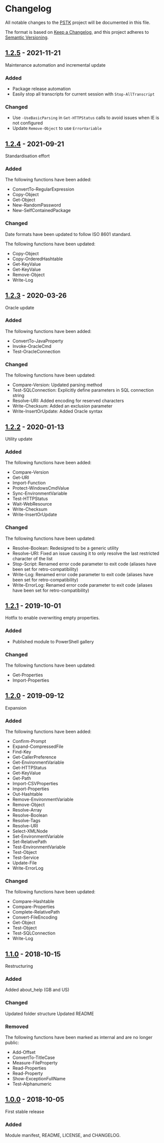 # Changelog

All notable changes to the [PSTK](https://github.com/Akaizoku/PSTK) project will be documented in this file.

The format is based on [Keep a Changelog](https://keepachangelog.com/en/1.0.0/),
and this project adheres to [Semantic Versioning](https://semver.org/spec/v2.0.0.html).

## [1.2.5](https://github.com/Akaizoku/PSTK/releases/1.2.5) - 2021-11-21

Maintenance automation and incremental update

### Added

- Package release automation
- Easily stop all transcripts for current session with `Stop-AllTranscript`

### Changed

- Use `-UseBasicParsing` in `Get-HTTPStatus` calls to avoid issues when IE is not configured
- Update `Remove-Object` to use `ErrorVariable`

## [1.2.4](https://github.com/Akaizoku/PSTK/releases/1.2.4) - 2021-09-21

Standardisation effort

### Added

The following functions have been added:

- ConvertTo-RegularExpression
- Copy-Object
- Get-Object
- New-RandomPassword
- New-SelfContainedPackage

### Changed

Date formats have been updated to follow ISO 8601 standard.

The following functions have been updated:

- Copy-Object
- Copy-OrderedHashtable
- Get-KeyValue
- Get-KeyValue
- Remove-Object
- Write-Log

## [1.2.3](https://github.com/Akaizoku/PSTK/releases/1.2.3) - 2020-03-26

Oracle update

### Added

The following functions have been added:

- ConvertTo-JavaProperty
- Invoke-OracleCmd
- Test-OracleConnection

### Changed

The following functions have been updated:

- Compare-Version: Updated parsing method
- Test-SQLConnection: Explicitly define parameters in SQL connection string
- Resolve-URI: Added encoding for reserved characters
- Write-Checksum: Added an exclusion parameter
- Write-InsertOrUpdate: Added Oracle syntax

## [1.2.2](https://github.com/Akaizoku/PSTK/releases/1.2.2) - 2020-01-13

Utility update

### Added

The following functions have been added:

- Compare-Version
- Get-URI
- Import-Function
- Protect-WindowsCmdValue
- Sync-EnvironmentVariable
- Test-HTTPStatus
- Wait-WebResource
- Write-Checksum
- Write-InsertOrUpdate

### Changed

The following functions have been updated:

- Resolve-Boolean: Redesigned to be a generic utility
- Resolve-URI: Fixed an issue causing it to only resolve the last restricted character of the list
- Stop-Script: Renamed error code parameter to exit code (aliases have been set for retro-compatibility)
- Write-Log: Renamed error code parameter to exit code (aliases have been set for retro-compatibility)
- Write-ErrorLog: Renamed error code parameter to exit code (aliases have been set for retro-compatibility)

## [1.2.1](https://github.com/Akaizoku/PSTK/releases/1.2.1) - 2019-10-01

Hotfix to enable overwriting empty properties.

### Added

- Published module to PowerShell gallery

### Changed

The following functions have been updated:

- Get-Properties
- Import-Properties

## [1.2.0](https://github.com/Akaizoku/PSTK/releases/1.2.0) - 2019-09-12

Expansion

### Added

The following functions have been added:

- Confirm-Prompt
- Expand-CompressedFile
- Find-Key
- Get-CallerPreference
- Get-EnvironmentVariable
- Get-HTTPStatus
- Get-KeyValue
- Get-Path
- Import-CSVProperties
- Import-Properties
- Out-Hashtable
- Remove-EnvironmentVariable
- Remove-Object
- Resolve-Array
- Resolve-Boolean
- Resolve-Tags
- Resolve-URI
- Select-XMLNode
- Set-EnvironmentVariable
- Set-RelativePath
- Test-EnvironmentVariable
- Test-Object
- Test-Service
- Update-File
- Write-ErrorLog

### Changed

The following functions have been updated:

- Compare-Hashtable
- Compare-Properties
- Complete-RelativePath
- Convert-FileEncoding
- Get-Object
- Test-Object
- Test-SQLConnection
- Write-Log

## [1.1.0](https://github.com/Akaizoku/PSTK/releases/1.1.0) - 2018-10-15

Restructuring

### Added

Added about_help (GB and US)

### Changed

Updated folder structure
Updated README

### Removed

The following functions have been marked as internal and are no longer public:

- Add-Offset
- ConvertTo-TitleCase
- Measure-FileProperty
- Read-Properties
- Read-Property
- Show-ExceptionFullName
- Test-Alphanumeric

## [1.0.0](https://github.com/Akaizoku/PSTK/releases/1.0.0) - 2018-10-05

First stable release

### Added

Module manifest, README, LICENSE, and CHANGELOG.

